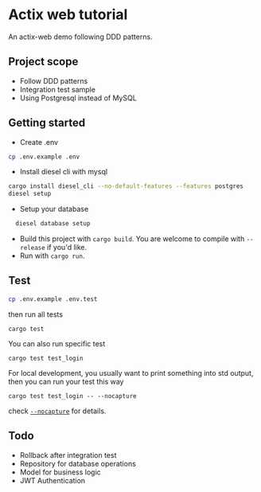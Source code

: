Actix web tutorial
===================

An actix-web demo following DDD patterns.

## Project scope

* Follow DDD patterns
* Integration test sample
* Using Postgresql instead of MySQL
  
## Getting started

* Create .env

```bash
cp .env.example .env
```

* Install diesel cli with mysql

```bash
cargo install diesel_cli --no-default-features --features postgres
diesel setup
```

* Setup your database

```bash
  diesel database setup
```

* Build this project with `cargo build`. You are welcome to compile with `--release` if you'd like.
* Run with `cargo run`.
  
## Test

```bash
cp .env.example .env.test
```

then run all tests

```
cargo test
```

You can also run specific test

```
cargo test test_login
```

For local development, you usually want to print something into std output, 
then you can run your test this way 
```
cargo test test_login -- --nocapture
```
check  [`--nocapture`](https://doc.rust-lang.org/cargo/commands/cargo-test.html) for details.

## Todo 

* Rollback after integration test
* Repository for database operations
* Model for business logic
* JWT Authentication